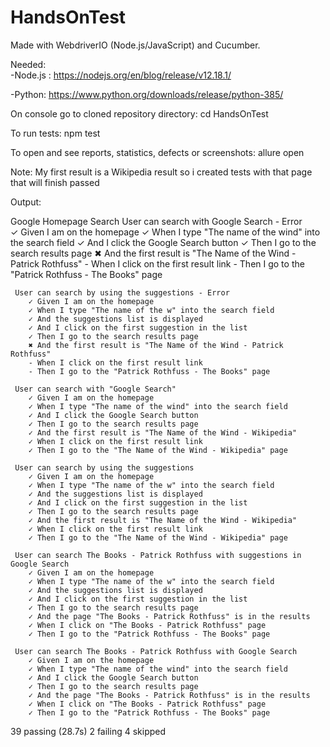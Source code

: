 # HandsOnTest

Made with WebdriverIO (Node.js/JavaScript) and Cucumber.

Needed:  
-Node.js : https://nodejs.org/en/blog/release/v12.18.1/

-Python:  https://www.python.org/downloads/release/python-385/


On console go to cloned repository directory: cd HandsOnTest

To run tests: npm test

To open and see reports, statistics, defects or screenshots: allure open

Note: My first result is a Wikipedia result so i created tests with that page that will finish passed

Output:

 Google Homepage Search
     User can search with Google Search - Error  
        ✓ Given I am on the homepage
        ✓ When I type "The name of the wind" into the search field
        ✓ And I click the Google Search button
        ✓ Then I go to the search results page
        ✖ And the first result is "The Name of the Wind - Patrick Rothfuss"
        - When I click on the first result link
        - Then I go to the "Patrick Rothfuss - The Books" page

     User can search by using the suggestions - Error 
        ✓ Given I am on the homepage
        ✓ When I type "The name of the w" into the search field
        ✓ And the suggestions list is displayed
        ✓ And I click on the first suggestion in the list
        ✓ Then I go to the search results page
        ✖ And the first result is "The Name of the Wind - Patrick Rothfuss"
        - When I click on the first result link
        - Then I go to the "Patrick Rothfuss - The Books" page

     User can search with "Google Search"
        ✓ Given I am on the homepage
        ✓ When I type "The name of the wind" into the search field
        ✓ And I click the Google Search button
        ✓ Then I go to the search results page
        ✓ And the first result is "The Name of the Wind - Wikipedia"
        ✓ When I click on the first result link
        ✓ Then I go to the "The Name of the Wind - Wikipedia" page

     User can search by using the suggestions
        ✓ Given I am on the homepage
        ✓ When I type "The name of the w" into the search field
        ✓ And the suggestions list is displayed
        ✓ And I click on the first suggestion in the list
        ✓ Then I go to the search results page
        ✓ And the first result is "The Name of the Wind - Wikipedia"
        ✓ When I click on the first result link
        ✓ Then I go to the "The Name of the Wind - Wikipedia" page

     User can search The Books - Patrick Rothfuss with suggestions in Google Search  
        ✓ Given I am on the homepage
        ✓ When I type "The name of the w" into the search field
        ✓ And the suggestions list is displayed
        ✓ And I click on the first suggestion in the list
        ✓ Then I go to the search results page
        ✓ And the page "The Books - Patrick Rothfuss" is in the results
        ✓ When I click on "The Books - Patrick Rothfuss" page
        ✓ Then I go to the "Patrick Rothfuss - The Books" page

     User can search The Books - Patrick Rothfuss with Google Search
        ✓ Given I am on the homepage
        ✓ When I type "The name of the wind" into the search field
        ✓ And I click the Google Search button
        ✓ Then I go to the search results page
        ✓ And the page "The Books - Patrick Rothfuss" is in the results
        ✓ When I click on "The Books - Patrick Rothfuss" page
        ✓ Then I go to the "Patrick Rothfuss - The Books" page

 39 passing (28.7s)
 2 failing
 4 skipped



